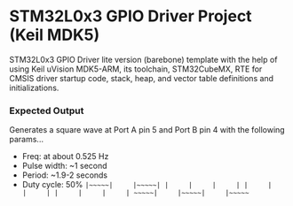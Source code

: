 # STM32L0x3 GPIO Driver Project (Keil MDK5)
STM32L0x3 GPIO Driver lite version (barebone) template with the help of using Keil uVision MDK5-ARM, its toolchain, STM32CubeMX, RTE for CMSIS driver startup code, stack, heap, and vector table definitions and initializations. 

### Expected Output
Generates a square wave at Port A pin 5 and Port B pin 4 with the following params...
* Freq: at about 0.525 Hz
* Pulse width: ~1 second
* Period: ~1.9-2 seconds
* Duty cycle: 50%
``
           |~~~~~|     |~~~~~|
           |     |     |     |
           |     |     |     |
           |     |     |     |
      ~~~~~|     |~~~~~|     |~~~~~
``